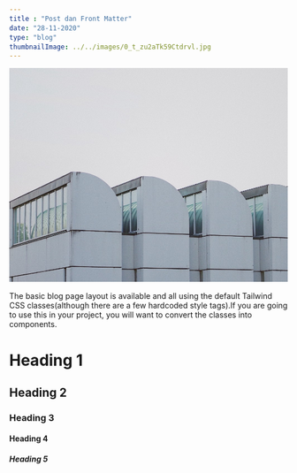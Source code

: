 ```yaml
---
title : "Post dan Front Matter"
date: "28-11-2020"
type: "blog"
thumbnailImage: ../../images/0_t_zu2aTk59Ctdrvl.jpg
---
```


![alt text](../../images/0_t_zu2aTk59Ctdrvl.jpg "Judul Gambar")


<p class="py-6" > The basic blog page layout is available and all using the default Tailwind CSS classes(although there are a few hardcoded style tags).If you are going to use this in your project, you will want to convert the classes into components.</p>

<h1 class="py-2 font-sans">Heading 1</h1>
<h2 class="py-2 font-sans">Heading 2</h2>
<h3 class="py-2 font-sans">Heading 3</h3>
<h4 class="py-2 font-sans">Heading 4</h4>
<h5 class="py-2 font-sans">Heading 5</h5>


